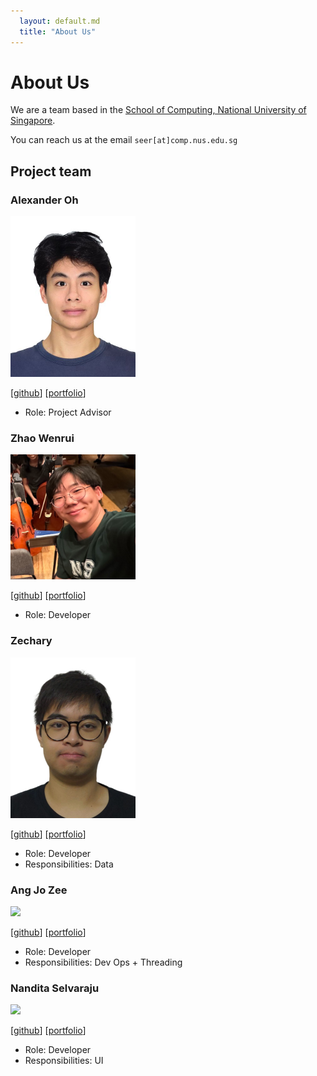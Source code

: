 ```yaml
---
  layout: default.md
  title: "About Us"
---
```


# About Us

We are a team based in the [School of Computing, National University of Singapore](http://www.comp.nus.edu.sg).

You can reach us at the email `seer[at]comp.nus.edu.sg`

## Project team

### Alexander Oh

<img src="images/alexandtheoh.png" width="200px">

[[github](https://github.com/alexandtheoh)]
[[portfolio](https://www.linkedin.com/in/alexander-oh-zj/)]

* Role: Project Advisor

### Zhao Wenrui

<img src="images/wenruu.png" width="200px">

[[github](https://github.com/wenruu/)]
[[portfolio](https://www.linkedin.com/in/zhao-wenrui-47208131a/)]

* Role: Developer

### Zechary 

<img src="images/zechary28.png.jpg" width="200px">

[[github](http://github.com/johndoe)] [[portfolio](team/johndoe.md)]

* Role: Developer
* Responsibilities: Data

### Ang Jo Zee

<img src="images/angjozee.png" width="200px">

[[github](http://github.com/angjozee)]
[[portfolio](team/johndoe.md)]

* Role: Developer
* Responsibilities: Dev Ops + Threading

### Nandita Selvaraju

<img src="images/nanditaselvaraju.png" width="200px">

[[github](http://github.com/nanditaselvaraju)]
[[portfolio](team/johndoe.md)]

* Role: Developer
* Responsibilities: UI
